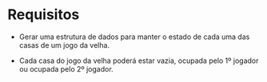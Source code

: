 # Requisitos

* Gerar uma estrutura de dados para manter o estado de cada
uma das casas de um jogo da velha.

* Cada casa do jogo da velha poderá estar vazia, ocupada 
pelo 1º jogador ou ocupada pelo 2º jogador.